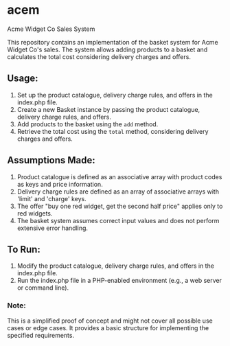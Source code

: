 # acem

Acme Widget Co Sales System

This repository contains an implementation of the basket system for Acme Widget Co's sales.
The system allows adding products to a basket and calculates the total cost considering delivery charges and offers.

## Usage:

1. Set up the product catalogue, delivery charge rules, and offers in the index.php file.
2. Create a new Basket instance by passing the product catalogue, delivery charge rules, and offers.
3. Add products to the basket using the `add` method.
4. Retrieve the total cost using the `total` method, considering delivery charges and offers.

## Assumptions Made:

1. Product catalogue is defined as an associative array with product codes as keys and price information.
2. Delivery charge rules are defined as an array of associative arrays with 'limit' and 'charge' keys.
3. The offer "buy one red widget, get the second half price" applies only to red widgets.
4. The basket system assumes correct input values and does not perform extensive error handling.

## To Run:

1. Modify the product catalogue, delivery charge rules, and offers in the index.php file.
2. Run the index.php file in a PHP-enabled environment (e.g., a web server or command line).

### Note:

This is a simplified proof of concept and might not cover all possible use cases or edge cases. It provides a basic structure for implementing the specified requirements.
